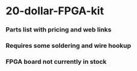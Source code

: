 # 20-dollar-FPGA-kit  
### Parts list with pricing and web links  
### Requires some soldering and wire hookup  
### FPGA board not currently in stock  
